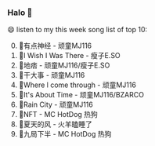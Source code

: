 

### Halo 👋

😄 listen to my this week song list of top 10:

0. 🌈有点神经 - 顽童MJ116
1. 🌈I Wish I Was There - 瘦子E.SO
2. 🌈地痞 - 顽童MJ116/瘦子E.SO
3. 🌈干大事 - 顽童MJ116
4. 🌈Where l come through - 顽童MJ116
5. 🌈It's About Time - 顽童MJ116/BZARCO
6. 🌈Rain City - 顽童MJ116
7. 🌈NFT - MC HotDog 热狗
8. 🌈夏天的风 - 火羊瞌睡了
9. 🌈九局下半 - MC HotDog 热狗

